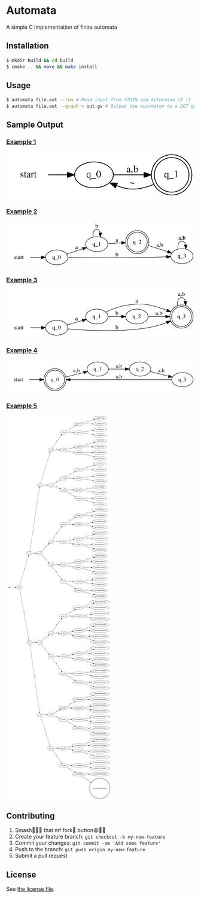 # Automata

A simple C implementation of finite automata

## Installation

```bash
$ mkdir build && cd build
$ cmake .. && make && make install
```

## Usage

```bash
$ automata file.aut --run # Read input from STDIN and determine if it is accepted
$ automata file.aut --graph > out.gv # Output the automaton to a DOT graph
```

## Sample Output

### [Example 1](./examples/example1.aut)

![Example 1 Graph](./examples/example1.png)

### [Example 2](./examples/example2.aut)

![Example 2 Graph](./examples/example2.png)

### [Example 3](./examples/example3.aut)

![Example 3 Graph](./examples/example3.png)

### [Example 4](./examples/example4.aut)

![Example 4 Graph](./examples/example4.png)

### [Example 5](./examples/example5.aut)

![Example 5 Graph](./examples/example5.png)

## Contributing

1. Smash:facepunch::facepunch::facepunch: that mf fork:fork_and_knife: button:weary::100::100:
2. Create your feature branch: `git checkout -b my-new-feature`
3. Commit your changes: `git commit -am 'Add some feature'`
4. Push to the branch: `git push origin my-new-feature`
5. Submit a pull request

## License

See [the license file](LICENSE).
